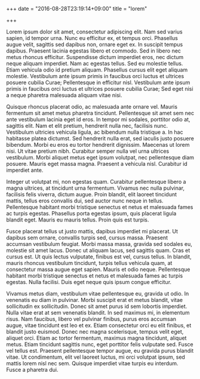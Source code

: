 +++
date = "2016-08-28T23:19:14+09:00"
title = "lorem"

+++



Lorem ipsum dolor sit amet, consectetur adipiscing elit. Nam sed varius sapien, id tempor urna. Nunc eu efficitur ex, et tempus orci. Phasellus augue velit, sagittis sed dapibus non, ornare eget ex. In suscipit tempus dapibus. Praesent lacinia egestas libero et commodo. Sed in libero nec metus rhoncus efficitur. Suspendisse dictum imperdiet eros, nec dictum neque aliquam imperdiet. Nam ac egestas tellus. Sed eu molestie tellus. Etiam vehicula odio id pretium aliquam. Phasellus cursus elit eget aliquam molestie. Vestibulum ante ipsum primis in faucibus orci luctus et ultrices posuere cubilia Curae; Pellentesque in efficitur nisl. Vestibulum ante ipsum primis in faucibus orci luctus et ultrices posuere cubilia Curae; Sed eget nisi a neque pharetra malesuada aliquam vitae nisi.

Quisque rhoncus placerat odio, ac malesuada ante ornare vel. Mauris fermentum sit amet metus pharetra tincidunt. Pellentesque sit amet sem nec ante vestibulum lacinia eget id eros. In tempor mi sodales, porttitor odio at, sagittis elit. Nam et elit pretium, hendrerit nulla nec, facilisis nunc. Vestibulum ultricies vehicula ligula, ac bibendum nulla tristique a. In hac habitasse platea dictumst. Sed hendrerit nulla erat, sed iaculis justo posuere bibendum. Morbi eu eros eu tortor hendrerit dignissim. Maecenas ut lorem nisi. Ut vitae pretium nibh. Curabitur semper nulla vel urna ultrices vestibulum. Morbi aliquet metus eget ipsum volutpat, nec pellentesque diam posuere. Mauris eget massa magna. Praesent a vehicula nisl. Curabitur id imperdiet ante.

Integer ut volutpat mi, non egestas quam. Curabitur pellentesque libero a magna ultrices, at tincidunt urna fermentum. Vivamus nec nulla pulvinar, facilisis felis viverra, dictum augue. Proin blandit, elit laoreet tincidunt mattis, tellus eros convallis dui, sed auctor nunc neque in tellus. Pellentesque habitant morbi tristique senectus et netus et malesuada fames ac turpis egestas. Phasellus porta egestas ipsum, quis placerat ligula blandit eget. Mauris eu mauris tellus. Proin quis est turpis.

Fusce placerat tellus ut justo mattis, dapibus imperdiet mi placerat. Ut dapibus sem ornare, convallis turpis sed, cursus massa. Praesent accumsan vestibulum feugiat. Morbi massa massa, gravida sed sodales eu, molestie sit amet lacus. Donec ut aliquam lacus, sed sagittis quam. Cras et cursus est. Ut quis lectus vulputate, finibus est vel, cursus tellus. In blandit, mauris rhoncus vestibulum tincidunt, turpis tellus vehicula quam, at consectetur massa augue eget sapien. Mauris et odio neque. Pellentesque habitant morbi tristique senectus et netus et malesuada fames ac turpis egestas. Nulla facilisi. Duis eget neque quis ipsum congue efficitur.

Vivamus metus diam, vestibulum vitae pellentesque eu, gravida ut odio. In venenatis eu diam in pulvinar. Morbi suscipit erat et metus blandit, vitae sollicitudin ex sollicitudin. Donec sit amet purus id sem lobortis imperdiet. Nulla vitae erat at sem venenatis blandit. In sed maximus mi, in elementum risus. Nam faucibus, libero vel pulvinar finibus, purus eros accumsan augue, vitae tincidunt est leo et ex. Etiam consectetur orci eu elit finibus, et blandit justo euismod. Donec nec magna scelerisque, tempus velit eget, aliquet orci. Etiam ac tortor fermentum, maximus magna tincidunt, aliquet metus. Etiam tincidunt sagittis nunc, eget porttitor felis vulputate sed. Fusce vel tellus est. Praesent pellentesque tempor augue, eu gravida purus blandit vitae. Ut condimentum, elit vel laoreet luctus, mi orci volutpat ipsum, sed mattis lorem nisl nec sem. Quisque imperdiet vitae turpis eu interdum. Fusce a pharetra dui. 

